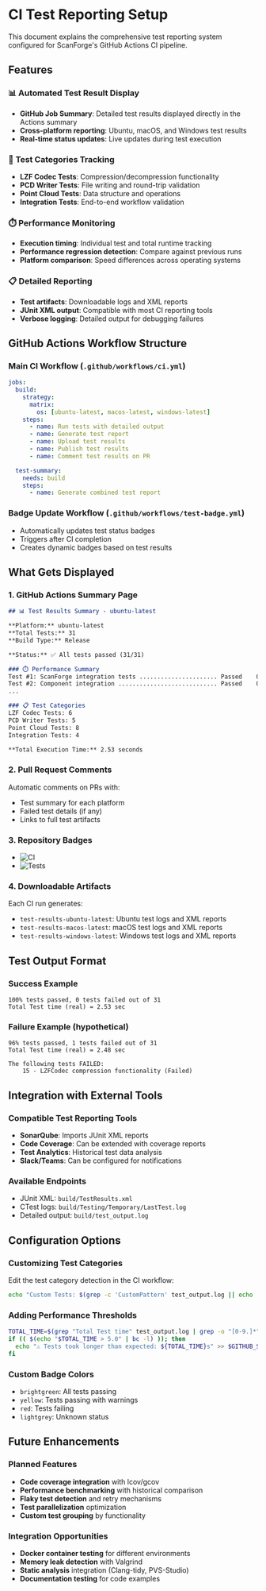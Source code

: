 # CI Test Reporting Setup

This document explains the comprehensive test reporting system configured for ScanForge's GitHub Actions CI pipeline.

## Features

### 📊 **Automated Test Result Display**
- **GitHub Job Summary**: Detailed test results displayed directly in the Actions summary
- **Cross-platform reporting**: Ubuntu, macOS, and Windows test results
- **Real-time status updates**: Live updates during test execution

### 🎯 **Test Categories Tracking**
- **LZF Codec Tests**: Compression/decompression functionality
- **PCD Writer Tests**: File writing and round-trip validation  
- **Point Cloud Tests**: Data structure and operations
- **Integration Tests**: End-to-end workflow validation

### ⏱️ **Performance Monitoring**
- **Execution timing**: Individual test and total runtime tracking
- **Performance regression detection**: Compare against previous runs
- **Platform comparison**: Speed differences across operating systems

### 📋 **Detailed Reporting**
- **Test artifacts**: Downloadable logs and XML reports
- **JUnit XML output**: Compatible with most CI reporting tools
- **Verbose logging**: Detailed output for debugging failures

## GitHub Actions Workflow Structure

### Main CI Workflow (`.github/workflows/ci.yml`)

```yaml
jobs:
  build:
    strategy:
      matrix:
        os: [ubuntu-latest, macos-latest, windows-latest]
    steps:
      - name: Run tests with detailed output
      - name: Generate test report  
      - name: Upload test results
      - name: Publish test results
      - name: Comment test results on PR

  test-summary:
    needs: build
    steps:
      - name: Generate combined test report
```

### Badge Update Workflow (`.github/workflows/test-badge.yml`)
- Automatically updates test status badges
- Triggers after CI completion
- Creates dynamic badges based on test results

## What Gets Displayed

### 1. **GitHub Actions Summary Page**
```markdown
## 📊 Test Results Summary - ubuntu-latest

**Platform:** ubuntu-latest
**Total Tests:** 31
**Build Type:** Release

**Status:** ✅ All tests passed (31/31)

### ⏱️ Performance Summary
Test #1: ScanForge integration tests ...................... Passed    0.01 sec
Test #2: Component integration ............................ Passed    0.01 sec
...

### 📋 Test Categories
LZF Codec Tests: 6
PCD Writer Tests: 5  
Point Cloud Tests: 8
Integration Tests: 4

**Total Execution Time:** 2.53 seconds
```

### 2. **Pull Request Comments**
Automatic comments on PRs with:
- Test summary for each platform
- Failed test details (if any)
- Links to full test artifacts

### 3. **Repository Badges**
- ![CI](https://github.com/your-username/ScanForge/workflows/CI/badge.svg)
- ![Tests](https://img.shields.io/badge/tests-31%20passing-brightgreen)

### 4. **Downloadable Artifacts**
Each CI run generates:
- `test-results-ubuntu-latest`: Ubuntu test logs and XML reports
- `test-results-macos-latest`: macOS test logs and XML reports  
- `test-results-windows-latest`: Windows test logs and XML reports

## Test Output Format

### Success Example
```
100% tests passed, 0 tests failed out of 31
Total Test time (real) = 2.53 sec
```

### Failure Example (hypothetical)
```
96% tests passed, 1 tests failed out of 31
Total Test time (real) = 2.48 sec

The following tests FAILED:
    15 - LZFCodec compression functionality (Failed)
```

## Integration with External Tools

### Compatible Test Reporting Tools
- **SonarQube**: Imports JUnit XML reports
- **Code Coverage**: Can be extended with coverage reports  
- **Test Analytics**: Historical test data analysis
- **Slack/Teams**: Can be configured for notifications

### Available Endpoints
- JUnit XML: `build/TestResults.xml`
- CTest logs: `build/Testing/Temporary/LastTest.log`
- Detailed output: `build/test_output.log`

## Configuration Options

### Customizing Test Categories
Edit the test category detection in the CI workflow:
```bash
echo "Custom Tests: $(grep -c 'CustomPattern' test_output.log || echo '0')"
```

### Adding Performance Thresholds
```bash
TOTAL_TIME=$(grep "Total Test time" test_output.log | grep -o "[0-9.]*" | tail -1)
if (( $(echo "$TOTAL_TIME > 5.0" | bc -l) )); then
  echo "⚠️ Tests took longer than expected: ${TOTAL_TIME}s" >> $GITHUB_STEP_SUMMARY
fi
```

### Custom Badge Colors
- `brightgreen`: All tests passing
- `yellow`: Tests passing with warnings
- `red`: Tests failing
- `lightgrey`: Unknown status

## Future Enhancements

### Planned Features
- **Code coverage integration** with lcov/gcov
- **Performance benchmarking** with historical comparison
- **Flaky test detection** and retry mechanisms
- **Test parallelization** optimization
- **Custom test grouping** by functionality

### Integration Opportunities
- **Docker container testing** for different environments
- **Memory leak detection** with Valgrind
- **Static analysis** integration (Clang-tidy, PVS-Studio)
- **Documentation testing** for code examples